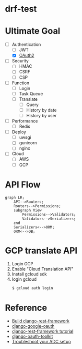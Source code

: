# drf-test

# Ultimate Goal

- [ ] Authentication
    - [ ] JWT
    - [x] [OAuth2](https://pylessons.com/django-google-oauth)
- [ ] Security
    - [ ] HMAC
    - [ ] CSRF
    - [ ] CSP
- [ ] Function
    - [ ] Login
    - [ ] Task Queue
    - [ ] Translate
        - [ ] Query
        - [ ] History by date
        - [ ] History by user
- [ ] Performance
    - [ ] Redis
- [ ] Deploy
    - [ ] uwsgi
    - [ ] gunicorn
    - [ ] nginx
- [ ] Cloud
    - [ ] AWS
    - [ ] GCP

# API Flow

```mermaid
graph LR;
    API-->Routers;
    Routers-->Permissions;
    subgraph View
        Permissions-->Validators;
        Validators-->Serializers;
    end
    Serializers<-->ORM;
    ORM<-->DB;
```

# GCP translate API

1. Login GCP
2. Enable "Cloud Translation API"
3. Install gcloud sdk
4. login gcloud
    ```bash
    $ gcloud auth login
    ```

# Reference

- [Build django-rest-framework](https://medium.com/bandai%E7%9A%84%E6%A9%9F%E5%99%A8%E5%AD%B8%E7%BF%92%E7%AD%86%E8%A8%98/%E6%89%8B%E6%8A%8A%E6%89%8B%E7%A8%8B%E5%BC%8F%E5%AF%A6%E4%BD%9C%E5%88%86%E4%BA%AB%E7%B3%BB%E5%88%97-%E5%BB%BA%E6%A7%8B-django-rest-framework-drf-api-bf7e6e1997e4)
- [django-google-oauth](https://pylessons.com/django-google-oauth)
- [django-rest-framework tutorial](https://www.django-rest-framework.org/tutorial/quickstart/)
- [django-oauth-toolkit](https://django-oauth-toolkit.readthedocs.io/en/latest/getting_started.html)
- [Troubleshoot your ADC setup](https://cloud.google.com/docs/authentication/troubleshoot-adc#user-creds-client-based)

